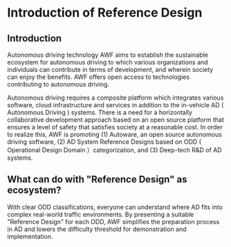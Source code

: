# Introduction of Reference Design

## Introduction

Autonomous driving technology
AWF aims to establish the sustainable ecosystem for autonomous driving to which various organizations and individuals can contribute in terms of development, and wherein society can enjoy the benefits. AWF offers open access to technologies contributing to autonomous driving.

Autonomous driving requires a composite platform which integrates various software, cloud infrastructure and services in addition to the in-vehicle AD ( Autonomous Driving ) systems. There is a need for a horizontally collaborative development approach based on an open source platform that ensures a level of safety that satisfies society at a reasonable cost. In order to realize this, AWF is promoting (1) Autoware, an open source autonomous driving software, (2) AD System Reference Designs based on ODD ( Operational Design Domain ）categorization, and (3) Deep-tech R&D of AD systems.

## What can do with "Reference Design" as ecosystem?

With clear ODD classifications, everyone can understand where AD fits into complex real-world traffic environments. By presenting a suitable "Reference Design" for each ODD, AWF simplifies the preparation process in AD and lowers the difficulty threshold for demonstration and implementation.
